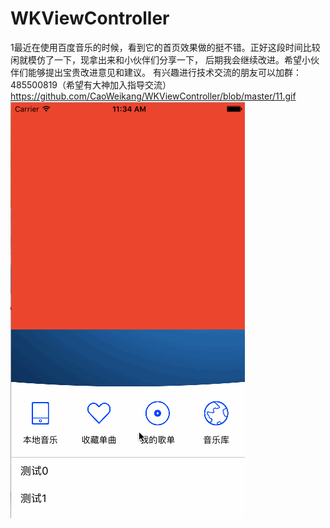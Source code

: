 # WKViewController
1最近在使用百度音乐的时候，看到它的首页效果做的挺不错。正好这段时间比较闲就模仿了一下，现拿出来和小伙伴们分享一下， 后期我会继续改进。希望小伙伴们能够提出宝贵改进意见和建议。
有兴趣进行技术交流的朋友可以加群：485500819（希望有大神加入指导交流）
https://github.com/CaoWeikang/WKViewController/blob/master/11.gif
![image](https://github.com/CaoWeikang/WKViewController/blob/master/%E6%BC%94%E7%A4%BA.gif)
